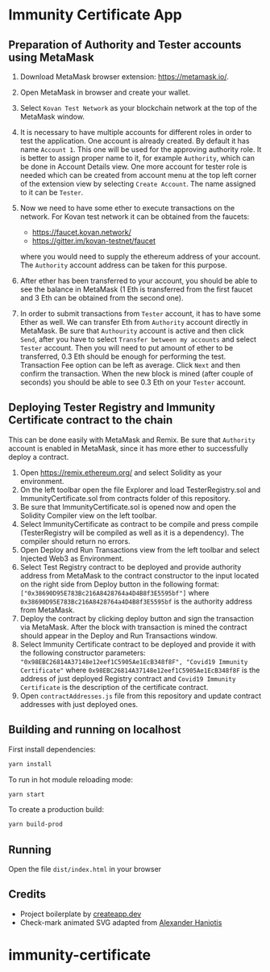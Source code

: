 # Immunity Certificate App

## Preparation of Authority and Tester accounts using MetaMask

1. Download MetaMask browser extension: https://metamask.io/.
2. Open MetaMask in browser and create your wallet.
3. Select `Kovan Test Network` as your blockchain network at the top of the MetaMask window.
4. It is necessary to have multiple accounts for different roles in order to test the application. One account is already created. By default it has name `Account 1`. This one will be used for the approving authority role. It is better to assign proper name to it, for example `Authority`, which can be done in Account Details view. One more account for tester role is needed which can be created from account menu at the top left corner of the extension view by selecting `Create Account`. The name assigned to it can be `Tester`.
5. Now we need to have some ether to execute transactions on the network. For Kovan test network it can be obtained from the faucets:
   - https://faucet.kovan.network/
   - https://gitter.im/kovan-testnet/faucet

   where you would need to supply the ethereum address of your account. The `Authority` account address can be taken for this purpose.
6. After ether has been transferred to your account, you should be able to see the balance in MetaMask (1 Eth is transferred from the first faucet and 3 Eth can be obtained from the second one).
7. In order to submit transactions from `Tester` account, it has to have some Ether as well. We can transfer Eth from `Authority` account directly in MetaMask. Be sure that `Authourity` account is active and then click `Send`, after you have to select `Transfer between my accounts` and select `Tester` account. Then you will need to put amount of ether to be transferred, 0.3 Eth should be enough for performing the test. Transaction Fee option can be left as average. Click `Next` and then confirm the transaction. When the new block is mined (after couple of seconds) you should be able to see 0.3 Eth on your `Tester` account.


## Deploying Tester Registry and Immunity Certificate contract to the chain

This can be done easily with MetaMask and Remix. Be sure that `Authority` account is enabled in MetaMask, since it has more ether to successfully deploy a contract.

1. Open https://remix.ethereum.org/ and select Solidity as your environment.
2. On the left toolbar open the file Explorer and load TesterRegistry.sol and ImmunityCertificate.sol from contracts folder of this repository.
3. Be sure that ImmunityCertificate.sol is opened now and open the Solidity Compiler view on the left toolbar.
4. Select ImmunityCertificate as contract to be compile and press compile (TesterRegistry will be compiled as well as it is a dependency). The compiler should return no errors.
5. Open Deploy and Run Transactions view from the left toolbar and select Injected Web3 as Environment.
6. Select Test Registry contract to be deployed and provide authority address from MetaMask to the contract constructor to the input located on the right side from Deploy button in the following format: `["0x38690D95E783Bc216A8428764a4D4B8f3E5595bf"]` where `0x38690D95E783Bc216A8428764a4D4B8f3E5595bf` is the authority address from MetaMask.
7. Deploy the contract by clicking deploy button and sign the transaction via MetaMask. After the block with transaction is mined the contract should appear in the Deploy and Run Transactions window.
8. Select Immunity Certificate contract to be deployed and provide it with the following constructor parameters: `"0x98EBC26814A37148e12eef1C5905Ae1EcB348f8F", "Covid19 Immunity Certificate"` where `0x98EBC26814A37148e12eef1C5905Ae1EcB348f8F` is the address of just deployed Registry contract and `Covid19 Immunity Certificate` is the description of the certificate contract.
9. Open `contractAddresses.js` file from this repository and update contract addresses with just deployed ones.


## Building and running on localhost

First install dependencies:

```sh
yarn install
```

To run in hot module reloading mode:

```sh
yarn start
```

To create a production build:

```sh
yarn build-prod
```

## Running

Open the file `dist/index.html` in your browser

## Credits
- Project boilerplate by [createapp.dev](https://createapp.dev/)
- Check-mark animated SVG adapted from [Alexander Haniotis](https://codepen.io/haniotis)
# immunity-certificate
